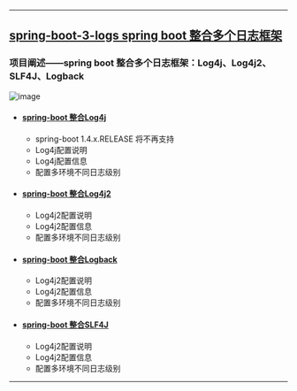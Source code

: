 ----
## [spring-boot-3-logs spring boot 整合多个日志框架](https://github.com/timebusker/spring-boot/tree/master/spring-boot-3-logs/)

### 项目阐述——spring boot 整合多个日志框架：Log4j、Log4j2、SLF4J、Logback
   ![image](https://github.com/timebusker/spring-boot/raw/master/static/spring-boot-3-logs/logging.png?raw=true)
 
 + #### [spring-boot 整合Log4j](https://github.com/timebusker/spring-boot/tree/master/spring-boot-3-logs-Log4j/)
   * spring-boot 1.4.x.RELEASE 将不再支持
   * Log4j配置说明
   * Log4j配置信息
   * 配置多环境不同日志级别
	 
 + #### [spring-boot 整合Log4j2](#)
   * Log4j2配置说明
   * Log4j2配置信息
   * 配置多环境不同日志级别
   
 + #### [spring-boot 整合Logback](#)
   * Log4j2配置说明
   * Log4j2配置信息
   * 配置多环境不同日志级别
   
 + #### [spring-boot 整合SLF4J](#)
   * Log4j2配置说明
   * Log4j2配置信息
   * 配置多环境不同日志级别
		 
----
